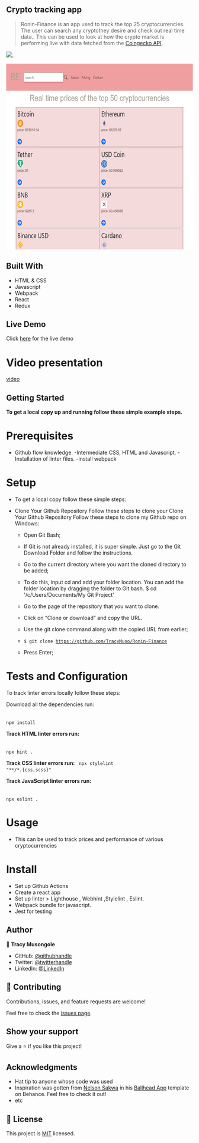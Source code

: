 ## Crypto tracking app

> Ronin-Finance is an app used to track the top 25 cryptocurrencies. The user can search any cryptothey desire and check out real time data.. This can be used to look at how the crypto market is performing live with data fetched from the [Coingecko API](https://www.coingecko.com/en/api).

![](https://img.shields.io/badge/Microverse-blueviolet).

<img src="./assets/roninUI.png" width="700" height="500" />

## Built With

- HTML & CSS
- Javascript
- Webpack
- React
- Redux

## Live Demo 

Click [here](https://ronin-finance.netlify.app/) for the live demo

# Video presentation

[video](https://www.loom.com/share/de9aaebc85ec483994ef918a69575c41)


## Getting Started

**To get a local copy up and running follow these simple example steps.**

# Prerequisites

- Github flow knowledge. -Intermediate CSS, HTML and Javascript. -Installation of linter files. -install webpack

# Setup 
- To get a local copy follow these simple steps:

- Clone Your Github Repository Follow these steps to clone your Clone Your Github Repository Follow these steps to clone my Github repo on Windows:

   - Open Git Bash;

   - If Git is not already installed, it is super simple. Just go to the Git Download Folder and follow the instructions.

   - Go to the current directory where you want the cloned directory to be added;

   - To do this, input cd and add your folder location. You can add the folder location by dragging the folder to Git bash.
    $ cd '/c/Users/Documents/My Git Project'

    - Go to the page of the repository that you want to clone.

    - Click on “Clone or download” and copy the URL.

    - Use the git clone command along with the copied URL from earlier;

    - <code>$ git clone https://github.com/TracyMuso/Ronin-Finance</code>

   - Press Enter;

# Tests and Configuration

To track linter errors locally follow these steps:

Download all the dependencies run:

<code>
npm install
</code>

**Track HTML linter errors run:**

<code>
npx hint .
</code>

**Track CSS linter errors run:**
<code>
npx stylelint "**/*.{css,scss}"
</code>

**Track JavaScript linter errors run:**

<code>
npx eslint .
</code>

# Usage
- This can be used to track prices and performance of various cryptocurrencies

# Install
- Set up Github Actions
- Create a react app
- Set up linter > Lighthouse , Webhint ,Stylelint , Eslint.
- Webpack bundle for javascript.
- Jest for  testing

## Author

👤 **Tracy Musongole**

- GitHub: [@githubhandle](https://github.com/TracyMuso)
- Twitter: [@twitterhandle](https://twitter.com/tracy_muso)
- LinkedIn: [@LinkedIn](https://linkedin.com/in/tracy-musongole)


## 🤝 Contributing
Contributions, issues, and feature requests are welcome!


Feel free to check the [issues page](https://github.com/TracyMuso/Ronin-Finance/issues).

## Show your support

Give a ⭐️ if you like this project!

## Acknowledgments

- Hat tip to anyone whose code was used
- Inspiration was gotten from [Nelson Sakwa](https://www.behance.net/sakwadesignstudio) in his [Ballhead App](https://www.behance.net/gallery/31579789/Ballhead-App-(Free-PSDs)) template on Behance. Feel free to check it out!
- etc

## 📝 License

This project is [MIT](./LICENSE) licensed.
